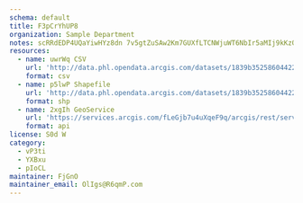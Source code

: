 ```yaml
---
schema: default
title: F3pCrYhUP8 
organization: Sample Department 
notes: scRRdEDP4UQaYiwHYz8dn 7v5gtZuSAw2Km7GUXfLTCNWjuWT6NbIr5aMIj9kKzOhFclPV1gix0eXJ8LHbBZVFsQS4Gr6p13D2kM 
resources:
  - name: uwrWq CSV
    url: 'http://data.phl.opendata.arcgis.com/datasets/1839b35258604422b0b520cbb668df0d_0.csv'
    format: csv
  - name: p5lwP Shapefile
    url: 'http://data.phl.opendata.arcgis.com/datasets/1839b35258604422b0b520cbb668df0d_0.zip'
    format: shp
  - name: 2xgIh GeoService
    url: 'https://services.arcgis.com/fLeGjb7u4uXqeF9q/arcgis/rest/services/Air_Monitoring_Stations/FeatureServer/0/query'
    format: api
license: S0d W 
category:
  - vP3ti 
  - YXBxu 
  - pIoCL 
maintainer: FjGnO  
maintainer_email: OlIgs@R6qmP.com
---
```

